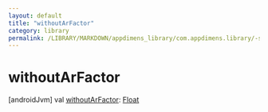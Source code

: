 ```yaml
---
layout: default
title: "withoutArFactor"
category: library
permalink: /LIBRARY/MARKDOWN/appdimens_library/com.appdimens.library/-screen-adjustment-factors/without-ar-factor.html
---
```


# withoutArFactor

[androidJvm]
val [withoutArFactor](without-ar-factor.md): [Float](https://kotlinlang.org/api/core/kotlin-stdlib/kotlin/-float/index.html)